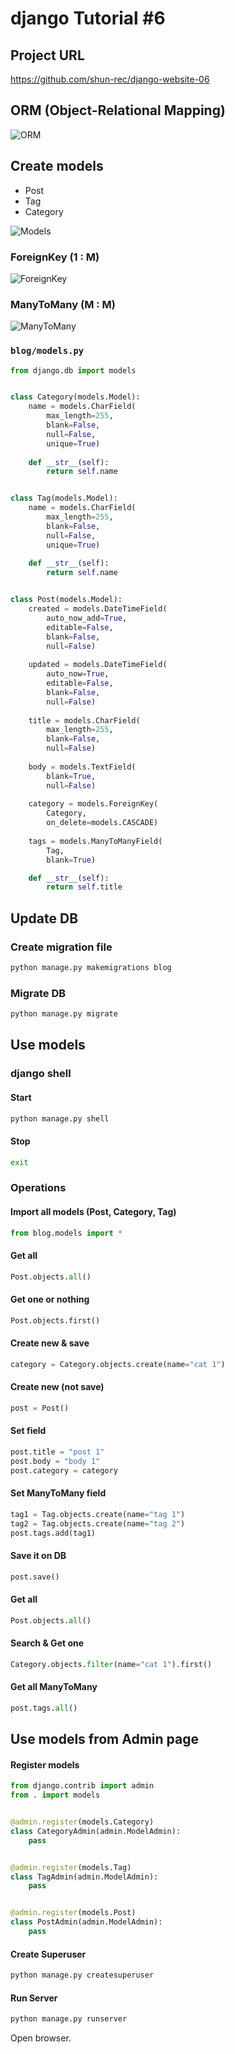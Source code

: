 # django Tutorial #6

## Project URL

https://github.com/shun-rec/django-website-06

## ORM (Object-Relational Mapping)

![ORM](readme-res/orm.png)

## Create models

* Post
* Tag
* Category

![Models](readme-res/models.png)

### ForeignKey (1 : M)

![ForeignKey](readme-res/foreignkey.png)

### ManyToMany (M : M)

![ManyToMany](readme-res/manytomany.png)

### `blog/models.py`

```py
from django.db import models


class Category(models.Model):
    name = models.CharField(
        max_length=255,
        blank=False,
        null=False,
        unique=True)
    
    def __str__(self):
        return self.name


class Tag(models.Model):
    name = models.CharField(
        max_length=255,
        blank=False,
        null=False,
        unique=True)
    
    def __str__(self):
        return self.name


class Post(models.Model):
    created = models.DateTimeField(
        auto_now_add=True,
        editable=False,
        blank=False,
        null=False)
    
    updated = models.DateTimeField(
        auto_now=True,
        editable=False,
        blank=False,
        null=False)
        
    title = models.CharField(
        max_length=255,
        blank=False,
        null=False)
        
    body = models.TextField(
        blank=True,
        null=False)
        
    category = models.ForeignKey(
        Category,
        on_delete=models.CASCADE)
        
    tags = models.ManyToManyField(
        Tag,
        blank=True)

    def __str__(self):
        return self.title
```

## Update DB

### Create migration file

```sh
python manage.py makemigrations blog
```

### Migrate DB

```sh
python manage.py migrate
```

## Use models

### django shell

#### Start

```sh
python manage.py shell
```

#### Stop

```sh
exit
```

### Operations

#### Import all models (Post, Category, Tag)

```py
from blog.models import *
```

#### Get all

```py
Post.objects.all()
```

#### Get one or nothing

```py
Post.objects.first()
```

#### Create new & save

```py
category = Category.objects.create(name="cat 1")
```

#### Create new (not save)

```py
post = Post()
```

#### Set field

```py
post.title = "post 1"
post.body = "body 1"
post.category = category
```

#### Set ManyToMany field

```py
tag1 = Tag.objects.create(name="tag 1")
tag2 = Tag.objects.create(name="tag 2")
post.tags.add(tag1)
```

#### Save it on DB

```py
post.save()
```

#### Get all

```py
Post.objects.all()
```

#### Search & Get one

```py
Category.objects.filter(name="cat 1").first()
```

#### Get all ManyToMany

```py
post.tags.all()
```

## Use models from Admin page

#### Register models

```py
from django.contrib import admin
from . import models


@admin.register(models.Category)
class CategoryAdmin(admin.ModelAdmin):
    pass


@admin.register(models.Tag)
class TagAdmin(admin.ModelAdmin):
    pass


@admin.register(models.Post)
class PostAdmin(admin.ModelAdmin):
    pass
```

#### Create Superuser

```sh
python manage.py createsuperuser
```

#### Run Server

```sh
python manage.py runserver
```

Open browser.